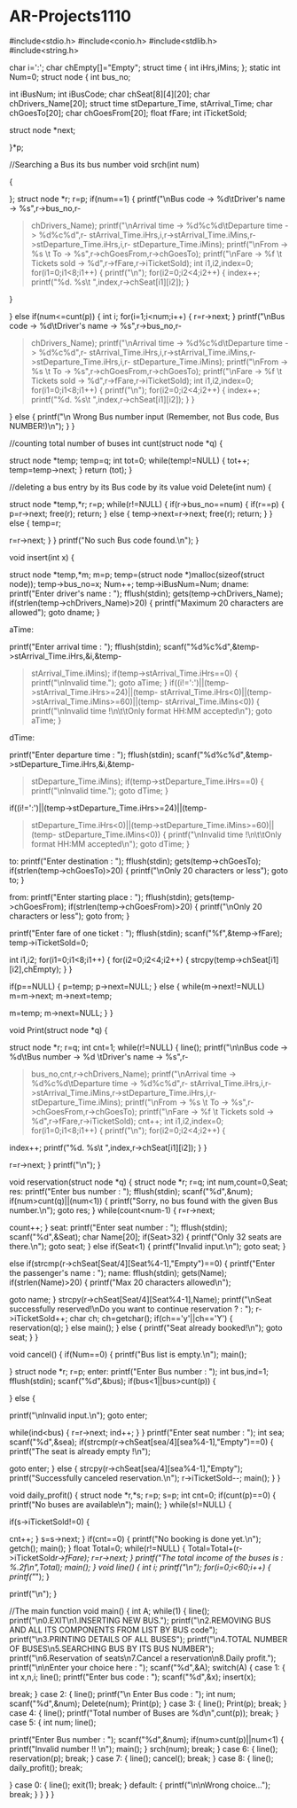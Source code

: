 # AR-Projects1110
#include<stdio.h>
#include<conio.h>
#include<stdlib.h>
#include<string.h>

char i=':';
char chEmpty[]="Empty"; struct time
{
int iHrs,iMins;
};
static int Num=0; struct node
{
int bus_no;


int iBusNum; int iBusCode;
char chSeat[8][4][20]; char chDrivers_Name[20];
struct time stDeparture_Time, stArrival_Time; char chGoesTo[20];
char chGoesFrom[20]; float fFare;
int iTicketSold;

struct node *next;


}*p;


//Searching a Bus its bus number void srch(int num)


{

};
struct node *r; r=p; if(num==1)
{
printf("\nBus	code	->	%d\tDriver's	name	->	%s",r->bus_no,r-
>chDrivers_Name);
printf("\nArrival	time	->	%d%c%d\tDeparture	time	->	%d%c%d",r-
>stArrival_Time.iHrs,i,r->stArrival_Time.iMins,r->stDeparture_Time.iHrs,i,r-
>stDeparture_Time.iMins);
printf("\nFrom -> %s \t To -> %s",r->chGoesFrom,r->chGoesTo); printf("\nFare -> %f \t Tickets sold -> %d",r->fFare,r->iTicketSold); int i1,i2,index=0;
for(i1=0;i1<8;i1++)
{
printf("\n"); for(i2=0;i2<4;i2++)
{
index++;
printf("%d. %s\t ",index,r->chSeat[i1][i2]);
}

}


}
else if(num<=cunt(p))
{
int i; for(i=1;i<num;i++)
{
r=r->next;
}
printf("\nBus	code	->	%d\tDriver's	name	->	%s",r->bus_no,r-
>chDrivers_Name);
printf("\nArrival	time	->	%d%c%d\tDeparture	time	->	%d%c%d",r-
>stArrival_Time.iHrs,i,r->stArrival_Time.iMins,r->stDeparture_Time.iHrs,i,r-
>stDeparture_Time.iMins);
printf("\nFrom -> %s \t To -> %s",r->chGoesFrom,r->chGoesTo); printf("\nFare -> %f \t Tickets sold -> %d",r->fFare,r->iTicketSold); int i1,i2,index=0;
for(i1=0;i1<8;i1++)
{
printf("\n"); for(i2=0;i2<4;i2++)
{
index++;
printf("%d. %s\t ",index,r->chSeat[i1][i2]);
}
}

}
else
{
printf("\n Wrong Bus number input (Remember, not Bus code, Bus NUMBER!)\n");
}
}








//counting total number of buses int cunt(struct node *q)
{


struct node *temp; temp=q;
int tot=0; while(temp!=NULL)
{
tot++;
temp=temp->next;
}
return (tot);
}


//deleting a bus entry by its Bus code by its value void Delete(int num)
{


struct node *temp,*r; r=p; while(r!=NULL)
{
if(r->bus_no==num)
{
if(r==p)
{
p=r->next; free(r); return;
}
else
{
temp->next=r->next; free(r);
return;
}
}
else
{
temp=r;

r=r->next;
}
}
printf("No such Bus code found.\n");
}



void insert(int x)
{


struct node *temp,*m; m=p;
temp=(struct node *)malloc(sizeof(struct node)); temp->bus_no=x;
Num++;
temp->iBusNum=Num; dname:
printf("Enter driver's name : "); fflush(stdin);
gets(temp->chDrivers_Name); if(strlen(temp->chDrivers_Name)>20)
{
printf("Maximum 20 characters are allowed"); goto dname;
}


aTime:

printf("Enter arrival time : "); fflush(stdin);
scanf("%d%c%d",&temp->stArrival_Time.iHrs,&i,&temp-
>stArrival_Time.iMins);
if(temp->stArrival_Time.iHrs==0)
{
printf("\nInvalid time."); goto aTime;
}
if((i!=':')||(temp->stArrival_Time.iHrs>=24)||(temp-
>stArrival_Time.iHrs<0)||(temp->stArrival_Time.iMins>=60)||(temp-
>stArrival_Time.iMins<0))
{
printf("\nInvalid time !\n\t\tOnly format HH:MM accepted\n"); goto aTime;
}


dTime:


printf("Enter departure time : "); fflush(stdin);
scanf("%d%c%d",&temp->stDeparture_Time.iHrs,&i,&temp-
>stDeparture_Time.iMins);
if(temp->stDeparture_Time.iHrs==0)
{
printf("\nInvalid time."); goto dTime;
}

if((i!=':')||(temp->stDeparture_Time.iHrs>=24)||(temp-
>stDeparture_Time.iHrs<0)||(temp->stDeparture_Time.iMins>=60)||(temp-
>stDeparture_Time.iMins<0))
{
printf("\nInvalid time !\n\t\tOnly format HH:MM accepted\n"); goto dTime;
}


to:
printf("Enter destination : "); fflush(stdin);
gets(temp->chGoesTo); if(strlen(temp->chGoesTo)>20)
{
printf("\nOnly 20 characters or less"); goto to;
}


from:
printf("Enter starting place : "); fflush(stdin);
gets(temp->chGoesFrom); if(strlen(temp->chGoesFrom)>20)
{
printf("\nOnly 20 characters or less"); goto from;
}


printf("Enter fare of one ticket : "); fflush(stdin);
scanf("%f",&temp->fFare); temp->iTicketSold=0;

int i1,i2; for(i1=0;i1<8;i1++)
{
for(i2=0;i2<4;i2++)
{
strcpy(temp->chSeat[i1][i2],chEmpty);
}
}







if(p==NULL)
{
p=temp;
p->next=NULL;
}
else
{
while(m->next!=NULL) m=m->next;
m->next=temp;

m=temp;
m->next=NULL;
}
}


void Print(struct node *q)
{


struct node *r; r=q;
int cnt=1; while(r!=NULL)
{
line();
printf("\n\nBus code -> %d\tBus number -> %d \tDriver's name -> %s",r-
>bus_no,cnt,r->chDrivers_Name);
printf("\nArrival	time	->	%d%c%d\tDeparture	time	->	%d%c%d",r-
>stArrival_Time.iHrs,i,r->stArrival_Time.iMins,r->stDeparture_Time.iHrs,i,r-
>stDeparture_Time.iMins);
printf("\nFrom -> %s \t To -> %s",r->chGoesFrom,r->chGoesTo); printf("\nFare -> %f \t Tickets sold -> %d",r->fFare,r->iTicketSold); cnt++;
int i1,i2,index=0; for(i1=0;i1<8;i1++)
{
printf("\n"); for(i2=0;i2<4;i2++)
{

index++;
printf("%d. %s\t ",index,r->chSeat[i1][i2]);
}
}


r=r->next;
}
printf("\n");
}


void reservation(struct node *q)
{
struct node *r; r=q;
int num,count=0,Seat; res:
printf("Enter bus number : "); fflush(stdin); scanf("%d",&num); if(num>cunt(q)||(num<1))
{
printf("Sorry, no bus found with the given Bus number.\n"); goto res;
}
while(count<num-1)
{
r=r->next;

count++;
}
seat:
printf("Enter seat number : "); fflush(stdin); scanf("%d",&Seat);
char Name[20]; if(Seat>32)
{
printf("Only 32 seats are there.\n"); goto seat;
}
else if(Seat<1)
{
printf("Invalid input.\n"); goto seat;
}


else if(strcmp(r->chSeat[Seat/4][Seat%4-1],"Empty")==0)
{
printf("Enter the passenger's name : "); name:
fflush(stdin); gets(Name); if(strlen(Name)>20)
{
printf("Max 20 characters allowed\n");

goto name;
}
strcpy(r->chSeat[Seat/4][Seat%4-1],Name);
printf("\nSeat	successfully	reserved!\nDo	you	want	to	continue reservation ? : ");
r->iTicketSold++; char ch; ch=getchar(); if(ch=='y'||ch=='Y')
{
reservation(q);
}
else
main();
}
else
{
printf("Seat already booked!\n"); goto seat;
}
}


void cancel()
{
if(Num==0)
{
printf("Bus list is empty.\n"); main();

}
struct node *r; r=p;
enter:
printf("Enter Bus number : "); int bus,ind=1;
fflush(stdin); scanf("%d",&bus); if(bus<1||bus>cunt(p))
{




}
else
{

printf("\nInvalid input.\n"); goto enter;

while(ind<bus)
{
r=r->next; ind++;
}
}
printf("Enter seat number : "); int sea;
scanf("%d",&sea);
if(strcmp(r->chSeat[sea/4][sea%4-1],"Empty")==0)
{
printf("The seat is already empty !\n");

goto enter;
}
else
{
strcpy(r->chSeat[sea/4][sea%4-1],"Empty"); printf("Successfully canceled reservation.\n"); r->iTicketSold--;
main();
}
}


void daily_profit()
{
struct node *r,*s; r=p;
s=p;
int cnt=0; if(cunt(p)==0)
{
printf("No buses are available\n"); main();
}
while(s!=NULL)
{


if(s->iTicketSold!=0)
{

cnt++;
}
s=s->next;
}
if(cnt==0)
{
printf("No booking is done yet.\n"); getch();
main();
}
float Total=0; while(r!=NULL)
{
Total=Total+(r->iTicketSold*r->fFare); r=r->next;
}
printf("The total income of the buses is : %.2f\n",Total); main();
}
void line()
{
int i; printf("\n");
for(i=0;i<60;i++)
{
printf("*");
}

printf("\n");
}


//The main function void main()
{
int A; while(1)
{
line();
printf("\n0.EXIT\n1.INSERTING NEW BUS.");
printf("\n2.REMOVING BUS AND ALL ITS COMPONENTS FROM LIST BY BUS code");
printf("\n3.PRINTING DETAILS OF ALL BUSES");
printf("\n4.TOTAL NUMBER OF BUSES\n5.SEARCHING BUS BY ITS BUS NUMBER");
printf("\n6.Reservation of seats\n7.Cancel a reservation\n8.Daily profit."); printf("\n\nEnter your choice here : ");
scanf("%d",&A); switch(A)
{
case 1:
{
int x,n,i;
line();
printf("Enter bus code : "); scanf("%d",&x);
insert(x);

break;
}
case 2:
{
line();
printf("\n Enter Bus code : "); int num;
scanf("%d",&num); Delete(num); Print(p);
}
case 3:
{
line();
Print(p); break;
}
case 4:
{
line();
printf("Total number of Buses are %d\n",cunt(p)); break;
}
case 5:
{
int num; line();

printf("Enter Bus number : "); scanf("%d",&num); if(num>cunt(p)||num<1)
{
printf("Invalid number !! \n"); main();
}
srch(num); break;
}
case 6:
{
line(); reservation(p); break;
}
case 7:
{
line();
cancel(); break;
}
case 8:
{
line(); daily_profit(); break;

}
case 0:
{
line();
exit(1); break;
}
default:
{
printf("\n\nWrong choice..."); break;
}
}
}
}
